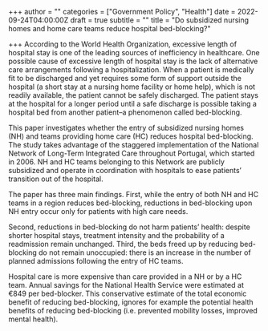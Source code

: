 +++
author = ""
categories = ["Government Policy", "Health"]
date = 2022-09-24T04:00:00Z
draft = true
subtitle = ""
title = "Do subsidized nursing homes and home care teams reduce hospital bed-blocking?"

+++
According to the World Health Organization, excessive length of hospital stay is one of the leading sources of inefficiency in healthcare. One possible cause of excessive length of hospital stay is the lack of alternative care arrangements following a hospitalization. When a patient is medically fit to be discharged and yet requires some form of support outside the hospital (a short stay at a nursing home facility or home help), which is not readily available, the patient cannot be safely discharged. The patient stays at the hospital for a longer period until a safe discharge is possible taking a hospital bed from another patient–a phenomenon called bed-blocking.

This paper investigates whether the entry of subsidized nursing homes (NH) and teams providing home care (HC) reduces hospital bed-blocking. The study takes advantage of the staggered implementation of the National Network of Long-Term Integrated Care throughout Portugal, which started in 2006. NH and HC teams belonging to this Network are publicly subsidized and operate in coordination with hospitals to ease patients’ transition out of the hospital.

The paper has three main findings. First, while the entry of both NH and HC teams in a region reduces bed-blocking, reductions in bed-blocking upon NH entry occur only for patients with high care needs.

Second, reductions in bed-blocking do not harm patients’ health: despite shorter hospital stays, treatment intensity and the probability of a readmission remain unchanged. Third, the beds freed up by reducing bed-blocking do not remain unoccupied: there is an increase in the number of planned admissions following the entry of HC teams.

Hospital care is more expensive than care provided in a NH or by a HC team. Annual savings for the National Health Service were estimated at €849 per bed-blocker. This conservative estimate of the total economic benefit of reducing bed-blocking, ignores for example the potential health benefits of reducing bed-blocking (i.e. prevented mobility losses, improved mental health).